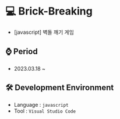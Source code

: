 # 💻 Brick-Breaking
 - [javascript] 벽돌 깨기 게임

## ⌚ Period
  - 2023.03.18 ~

## 🛠 Development Environment
  - Language : `javascript` 
  - Tool : `Visual Studio Code`
